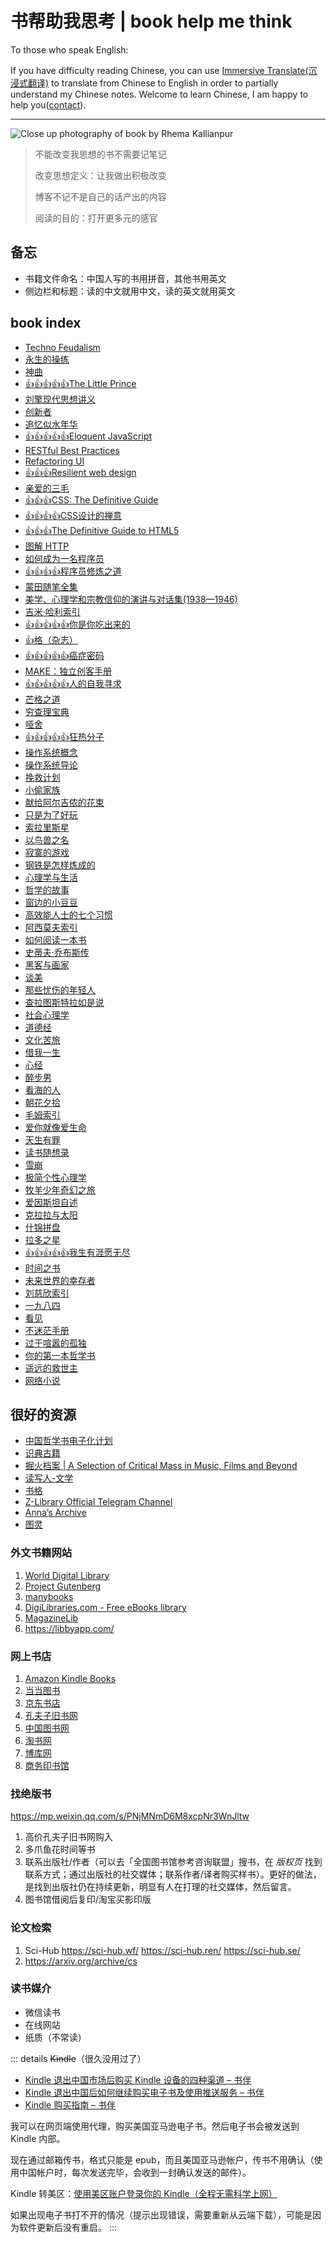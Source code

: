 # 书帮助我思考 | book help me think

To those who speak English:

If you have difficulty reading Chinese, you can use [Immersive Translate(沉浸式翻译)](https://immersivetranslate.com/?via=tianheg) to translate from Chinese to English in order to partially understand my Chinese notes. Welcome to learn Chinese, I am happy to help you([contact](https://tianheg.co/msg/)).

---

![Close up photography of book by Rhema Kallianpur](/rhema-kallianpur-2W3bDp7K1oQ-unsplash.avif)

> 不能改变我思想的书不需要记笔记
>
> 改变思想定义：让我做出积极改变
>
> 博客不记不是自己的话产出的内容
>
> 阅读的目的：打开更多元的感官

## 备忘

- 书籍文件命名：中国人写的书用拼音，其他书用英文
- 侧边栏和标题：读的中文就用中文，读的英文就用英文

## book index

<!--
Vitepress supported emoji https://github.com/markdown-it/markdown-it-emoji/blob/master/lib/data/full.mjs

I need:

- :+1:
- :star:

TODO https://web.archive.org/web/20231030155603/https://tianheg.co/readlist/
-->

<!-- index start -->
- [Techno Feudalism](/techno-feudalism)
- [永生的操练](/divine-comedy-comment-by-canxue)
- [神曲](/divine-comedy)
- [:+1::+1::+1::+1::+1:The Little Prince](/the-little-prince)
- [刘擎现代思想讲义](/liuqing-xiandai-sixiang-jiangyi)
- [创新者](/the-innovators)
- [追忆似水年华](/in-search-of-lost-time)
- [:+1::+1::+1::+1::+1:Eloquent JavaScript](/eloquent-javascript)
- [RESTful Best Practices](/restful-best-practices)
- [Refactoring UI](/refactoring-ui)
- [:+1::+1::+1:Resilient web design](/resilient-web-design)
- [亲爱的三毛](/qinaide-sanmao)
- [:+1::+1::+1:CSS: The Definitive Guide](/css-the-definitive-guide)
- [:+1::+1::+1::+1:CSS设计的禅意](/the-zen-of-css-design)
- [:+1::+1::+1:The Definitive Guide to HTML5](/the-definitive-guide-html5)
- [图解 HTTP](/tujie-http)
- [如何成为一名程序员](/how-to-be-a-programmer)
- [:+1::+1::+1::+1:程序员修炼之道](/the-pragmatic-programmer)
- [蒙田随笔全集](/essays-montaigne)
- [美学、心理学和宗教信仰的演讲与对话集(1938—1946)](/lectures-and-conversations-on-aesthetics-psychology-and-religious-belief)
- [吉米·哈利索引](/james-herriot)
- [:+1::+1::+1::+1::+1:你是你吃出来的](/ni-shini-chichulai-de)
- [:+1:格（杂志）](/ge-magazine)
- [:+1::+1::+1::+1::+1:癌症密码](/cancer-code)
- [MAKE：独立创客手册](/make-the-indie-maker-handbook)
- [:+1::+1::+1::+1::+1:人的自我寻求](/mans-search-for-himself)
- [芒格之道](/tao-of-munger)
- [穷查理宝典](/poor-charlies-almanack)
- [哑舍](/yashe)
- [:+1::+1::+1::+1::+1:狂热分子](/true-believer)
- [操作系统概念](/operating-system-concepts)
- [操作系统导论](/operating-system-three-easy-pieces)
- [挽救计划](/project-hail-mary)
- [小偷家族](/xiaotou-jiazu)
- [献给阿尔吉侬的花束](/flowers-for-algernon)
- [只是为了好玩](/just-for-fun)
- [索拉里斯星](/solaris)
- [以鸟兽之名](/yiniaoshou-zhi-ming)
- [寂寞的游戏](/jimo-de-youxi)
- [钢铁是怎样炼成的](/how-the-steel-was-tempered)
- [心理学与生活](/psychology-and-life)
- [哲学的故事](/story-of-philosophy)
- [窗边的小豆豆](/chuangbian-de-xiaodoudou)
- [高效能人士的七个习惯](/the-7-habits-of-highly-effective-people)
- [阿西莫夫索引](/asimov)
- [如何阅读一本书](/how-to-read-a-book)
- [史蒂夫·乔布斯传](/steve-jobs)
- [黑客与画家](/hackers-and-painters)
- [谈美](/tan-mei)
- [那些忧伤的年轻人](/naxie-youshangde-nianqingren)
- [查拉图斯特拉如是说](/thus-spoke-zarathustra)
- [社会心理学](/social-psychology)
- [道德经](/dao-de-jing)
- [文化苦旅](/wenhua-kulv)
- [借我一生](/jiewo-yisheng)
- [心经](/xinjing)
- [醉步男](/zui-bu-nan)
- [看海的人](/kanhaide-ren)
- [朝花夕拾](/zhaohua-xishi)
- [毛姆索引](/maugham)
- [爱你就像爱生命](/aini-jiuxiang-aishengming)
- [天生有罪](/born-a-crime)
- [读书随想录](/the-summing-up)
- [雪崩](/snow-crash)
- [极简个性心理学](/making-sence-of-people)
- [牧羊少年奇幻之旅](/o-alquimista)
- [爱因斯坦自述](/einstein-himself)
- [克拉拉与太阳](/klara-and-the-sun)
- [什锦拼盘](/shijin-pinpan)
- [拉多之星](/la-duo-zhi-xing)
- [:+1::+1::+1::+1::+1:我生有涯愿无尽](/wo-shengyouya-yuanwujin)
- [时间之书](/shijian-zhi-shu)
- [未来世界的幸存者](/weilai-shijie-de-xingcunzhe)
- [刘慈欣索引](/liucixin)
- [一九八四](/nineteen-eighty-four)
- [看见](/kanjian)
- [不迷茫手册](/bumimang-shouce)
- [过于喧嚣的孤独](/too-loud-a-solitude)
- [你的第一本哲学书](/what-does-it-all-mean)
- [遥远的救世主](/yaoyuande-jiushizhu)
- [网络小说](/wangluo-novels)
<!-- index end -->

## 很好的资源

- [中国哲学书电子化计划](https://ctext.org/zhs)
- [识典古籍](https://www.shidianguji.com/)
- [掘火档案 | A Selection of Critical Mass in Music, Films and Beyond](https://www.digforfire.net/)
- [读写人-文学](http://www.duxieren.com/)
- [书格](https://www.shuge.org/)
- [Z-Library Official Telegram Channel](https://t.me/zlibrary_official)
- [Anna’s Archive](https://annas-archive.gs/)
- [图灵](https://www.ituring.com.cn/)

### 外文书籍网站

1. [World Digital Library](https://www.loc.gov/collections/world-digital-library/about-this-collection/)
2. [Project Gutenberg](https://www.gutenberg.org/)
3. [manybooks](https://manybooks.net/)
4. [DigiLibraries.com - Free eBooks library](https://digilibraries.com/)
5. [MagazineLib](https://magazinelib.com/)
6. <https://libbyapp.com/>

### 网上书店

1. [Amazon Kindle Books](https://www.amazon.com/kindle-dbs/storefront)
2. [当当图书](https://book.dangdang.com/)
3. [京东书店](https://book.jd.com/)
4. [孔夫子旧书网](https://www.kongfz.com/)
5. [中国图书网](http://www.bookschina.com/)
6. [淘书网](https://taoshu.com/)
7. [博库网](https://www.bookuu.com/)
8. [商务印书馆](https://www.cp.com.cn/)

### 找绝版书

<https://mp.weixin.qq.com/s/PNjMNmD6M8xcpNr3WnJltw>

1. 高价孔夫子旧书网购入
2. 多爪鱼花时间等书
3. 联系出版社/作者（可以去「全国图书馆参考咨询联盟」搜书，在 *版权页* 找到联系方式；通过出版社的社交媒体；联系作者/译者购买样书）。更好的做法，是找到出版社仍在持续更新，明显有人在打理的社交媒体，然后留言。
4. 图书馆借阅后复印/淘宝买影印版

### 论文检索

1. Sci-Hub <https://sci-hub.wf/> <https://sci-hub.ren/> <https://sci-hub.se/>
2. <https://arxiv.org/archive/cs>

### 读书媒介

- 微信读书
- 在线网站
- 纸质（不常读）

::: details ~~Kindle~~（很久没用过了）
- [Kindle 退出中国市场后购买 Kindle 设备的四种渠道 – 书伴](https://bookfere.com/post/1010.html)
- [Kindle 退出中国后如何继续购买电子书及使用推送服务 – 书伴](https://bookfere.com/post/985.html)
- [Kindle 购买指南 – 书伴](https://bookfere.com/buy)

我可以在网页端使用代理，购买美国亚马逊电子书。然后电子书会被发送到 Kindle 内部。

现在通过邮箱传书，格式只能是
epub，而且美国亚马逊帐户，传书不用确认（使用中国帐户时，每次发送完毕，会收到一封确认发送的邮件）。

Kindle 转美区：[使用美区账户登录你的 Kindle（全程无需科学上网）](https://blog.mokeedev.com/2022/06/1092/)

如果出现电子书打不开的情况（提示出现错误，需要重新从云端下载），可能是因为软件更新后没有重启。
:::
